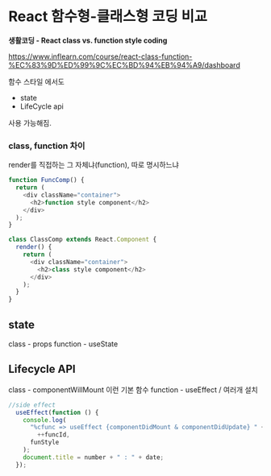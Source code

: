 # React 함수형-클래스형 코딩 비교
**생활코딩 - React class vs. function style coding**

https://www.inflearn.com/course/react-class-function-%EC%83%9D%ED%99%9C%EC%BD%94%EB%94%A9/dashboard





함수 스타일 에서도 

- state
- LifeCycle api 

사용 가능해짐.


### class, function 차이 
render를 직접하는 그 자체냐(function), 따로 명시하느냐
``` react.js
function FuncComp() {
  return (
    <div className="container">
      <h2>function style component</h2>
    </div>
  );
}

class ClassComp extends React.Component {
  render() {
    return (
      <div className="container">
        <h2>class style component</h2>
      </div>
    );
  }
}
```

## state
class - props
function - useState

## Lifecycle API
class - componentWillMount 이런 기본 함수
function - useEffect / 여러개 설치 
``` react.js
//side effect
  useEffect(function () {
    console.log(
      "%cfunc => useEffect {componentDidMount & componentDidUpdate} " +
        ++funcId,
      funStyle
    );
    document.title = number + " : " + date;
  });
```


